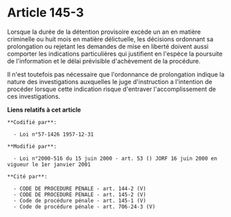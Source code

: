 # Article 145-3

Lorsque la durée de la détention provisoire excède un an en matière criminelle ou huit mois en matière délictuelle, les
décisions ordonnant sa prolongation ou rejetant les demandes de mise en liberté doivent aussi comporter les indications
particulières qui justifient en l'espèce la poursuite de l'information et le délai prévisible d'achèvement de la procédure.

Il n'est toutefois pas nécessaire que l'ordonnance de prolongation indique la nature des investigations auxquelles le juge
d'instruction a l'intention de procéder lorsque cette indication risque d'entraver l'accomplissement de ces investigations.

**Liens relatifs à cet article**

	**Codifié par**:

	  - Loi n°57-1426 1957-12-31

	**Modifié par**:

	  - Loi n°2000-516 du 15 juin 2000 - art. 53 () JORF 16 juin 2000 en vigueur le 1er janvier 2001

	**Cité par**:

	  - CODE DE PROCEDURE PENALE - art. 144-2 (V)
	  - CODE DE PROCEDURE PENALE - art. 145-2 (V)
	  - Code de procédure pénale - art. 145-1 (V)
	  - Code de procédure pénale - art. 706-24-3 (V)
